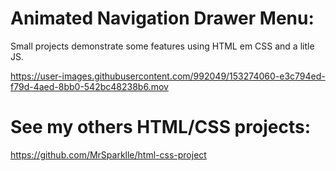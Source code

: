 # Animated Navigation Drawer Menu:

Small projects demonstrate some features using HTML em CSS and a litle JS.

https://user-images.githubusercontent.com/992049/153274060-e3c794ed-f79d-4aed-8bb0-542bc48238b6.mov

# See my others HTML/CSS projects:

https://github.com/MrSparklle/html-css-project
